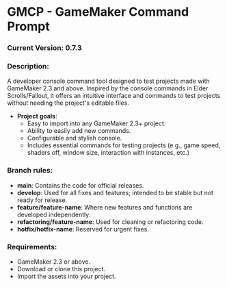 # GMCP - GameMaker Command Prompt

### Current Version: 0.7.3

### Description:

A developer console command tool designed to test projects made with GameMaker 2.3 and above. Inspired by the console commands in Elder Scrolls/Fallout, it offers an intuitive interface and commands to test projects without needing the project's editable files.

- **Project goals**:
  * Easy to import into any GameMaker 2.3+ project.
  * Ability to easily add new commands.
  * Configurable and stylish console.
  * Includes essential commands for testing projects (e.g., game speed, shaders off, window size, interaction with instances, etc.)

### Branch rules:

- **main**: Contains the code for official releases.
- **develop**: Used for all fixes and features; intended to be stable but not ready for release.
- **feature/feature-name**: Where new features and functions are developed independently.
- **refactoring/feature-name**: Used for cleaning or refactoring code.
- **hotfix/hotfix-name**: Reserved for urgent fixes.

### Requirements:

- GameMaker 2.3 or above.
- Download or clone this project.
- Import the assets into your project.
